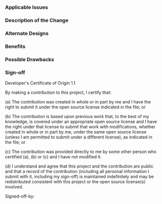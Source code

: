 <!--
Filling out the template is required. Any pull request that does not include enough information to be reviewed in a timely manner may be closed at the maintainers' discretion.
Any pull request must pass the automated Travis tests.
-->

### Applicable Issues
<!-- Reference any relevant issues here. Every pull request must reference at least one issue to be considered (as per contribution guidelines) -->

### Description of the Change
<!-- We must be able to understand the design of your change from this description. If we can't get a good idea of what the code will be doing from the description here, the pull request may be closed at the maintainers' discretion. Keep in mind that the maintainer reviewing this PR may not be familiar with or have worked with the sources addressed by this PR recently, so please walk us through the concepts. -->

### Alternate Designs
<!-- Explain what other alternates were considered and why the proposed version was selected -->

### Benefits
<!-- What benefits will be realized by the change? -->

### Possible Drawbacks
<!-- What are the possible side-effects or negative impacts of the change? -->

### Sign-off
<!-- Sign the below certificate of origin, using your full name and e-mail address. -->
<!-- The certificate is copied from https://developercertificate.org/ -->

Developer's Certificate of Origin 1.1

By making a contribution to this project, I certify that:

(a) The contribution was created in whole or in part by me and I
    have the right to submit it under the open source license
    indicated in the file; or

(b) The contribution is based upon previous work that, to the best
    of my knowledge, is covered under an appropriate open source
    license and I have the right under that license to submit that
    work with modifications, whether created in whole or in part
    by me, under the same open source license (unless I am
    permitted to submit under a different license), as indicated
    in the file; or

(c) The contribution was provided directly to me by some other
    person who certified (a), (b) or (c) and I have not modified
    it.

(d) I understand and agree that this project and the contribution
    are public and that a record of the contribution (including all
    personal information I submit with it, including my sign-off) is
    maintained indefinitely and may be redistributed consistent with
    this project or the open source license(s) involved.

Signed-off-by: <!-- <Your full name> <your-email@example.org> -->

